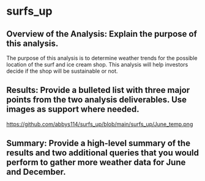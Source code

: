 # surfs_up

## Overview of the Analysis: Explain the purpose of this analysis.
The purpose of this analysis is to determine weather trends for the possible location of the surf and ice cream shop.  This analysis will help investors decide if the shop will be sustainable or not.  

## Results: Provide a bulleted list with three major points from the two analysis deliverables. Use images as support where needed.

https://github.com/abbys114/surfs_up/blob/main/surfs_up/June_temp.png


## Summary: Provide a high-level summary of the results and two additional queries that you would perform to gather more weather data for June and December.
